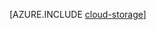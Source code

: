 <properties 
	pageTitle="Data management and business analytics - Azure" 
	description="An introduction to managing and analyzing data in Azure. A range of options are provided for working with relational and non-relational data." 
	services="sql-database, storage" 
	documentationCenter=".net" 
	authors="jenniehubbard" 
	manager="jhubbard" 
	editor=""/>

<tags 
	ms.service="multiple" 
	ms.workload="multiple" 
	ms.tgt_pltfrm="na" 
	ms.devlang="na" 
	ms.topic="article" 
	ms.date="9/1/2014" 
	ms.author="jhubbard"/>







[AZURE.INCLUDE [cloud-storage](../includes/cloud-storage.md)]
